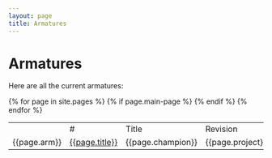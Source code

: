 ```yaml
---
layout: page
title: Armatures
---
```


# Armatures #

Here are all the current armatures:

<table>
    <th>
      <td>#</td><td>Title</td><td>Revision</td><td>Champion</td><td>Project</td>
    </th>
    {% for page in site.pages %}
      {% if page.main-page %}
      <tr>
        <td>{{page.arm}}</td><td><a href="{{page.url}}">{{page.title}}</a></td><td>{{page.champion}}</td><td>{{page.project}}</td>
      </tr>
      {% endif %}
    {% endfor %}
</table>

